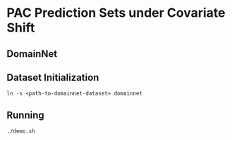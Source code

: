 # PAC Prediction Sets under Covariate Shift

## DomainNet

## Dataset Initialization
```
ln -s <path-to-domainnet-dataset> domainnet
```

## Running
```
./demo.sh
```

